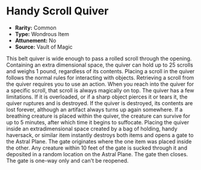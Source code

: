 # Handy Scroll Quiver

- **Rarity:** Common
- **Type:** Wondrous Item
- **Attunement:** No
- **Source:** Vault of Magic

This belt quiver is wide enough to pass a rolled scroll through the opening. Containing an extra dimensional space, the quiver can hold up to 25 scrolls and weighs 1 pound, regardless of its contents. Placing a scroll in the quiver follows the normal rules for interacting with objects. Retrieving a scroll from the quiver requires you to use an action. When you reach into the quiver for a specific scroll, that scroll is always magically on top. The quiver has a few limitations. If it is overloaded, or if a sharp object pierces it or tears it, the quiver ruptures and is destroyed. If the quiver is destroyed, its contents are lost forever, although an artifact always turns up again somewhere. If a breathing creature is placed within the quiver, the creature can survive for up to 5 minutes, after which time it begins to suffocate. Placing the quiver inside an extradimensional space created by a bag of holding, handy haversack, or similar item instantly destroys both items and opens a gate to the Astral Plane. The gate originates where the one item was placed inside the other. Any creature within 10 feet of the gate is sucked through it and deposited in a random location on the Astral Plane. The gate then closes. The gate is one-way only and can't be reopened.
